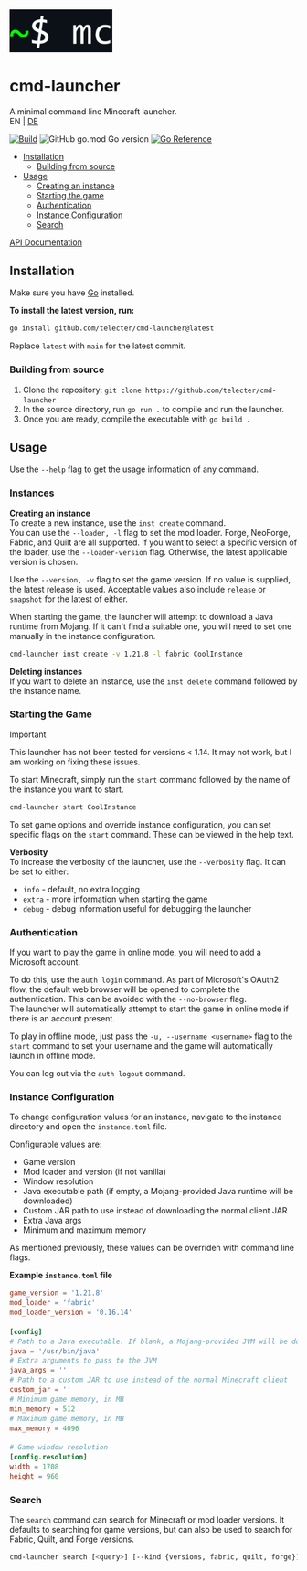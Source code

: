 <img src="docs/icon.png" width="180">

# cmd-launcher

A minimal command line Minecraft launcher.  
EN | [DE](README_de.md)

[![Build](https://github.com/telecter/cmd-launcher/actions/workflows/build.yml/badge.svg)](https://github.com/telecter/cmd-launcher/actions/workflows/build.yml)
![GitHub go.mod Go version](https://img.shields.io/github/go-mod/go-version/telecter/cmd-launcher)
[![Go Reference](https://pkg.go.dev/badge/github.com/telecter/cmd-launcher.svg)](https://pkg.go.dev/github.com/telecter/cmd-launcher)

- [Installation](#installation)
  - [Building from source](#building-from-source)
- [Usage](#usage)
  - [Creating an instance](#creating-an-instance)
  - [Starting the game](#starting-the-game)
  - [Authentication](#authentication)
  - [Instance Configuration](#instance-configuration)
  - [Search](#search)

[API Documentation](docs/API.md)

## Installation

Make sure you have [Go](https://go.dev) installed.

**To install the latest version, run:**

```bash
go install github.com/telecter/cmd-launcher@latest
```

Replace `latest` with `main` for the latest commit.

### Building from source

1. Clone the repository: `git clone https://github.com/telecter/cmd-launcher`
2. In the source directory, run `go run .` to compile and run the launcher.
3. Once you are ready, compile the executable with `go build .`

## Usage

Use the `--help` flag to get the usage information of any command.

### Instances

**Creating an instance**  
To create a new instance, use the `inst create` command.  
You can use the `--loader, -l` flag to set the mod loader. Forge, NeoForge, Fabric, and Quilt are all supported. If you want to select a specific version of the loader, use the `--loader-version` flag. Otherwise, the latest applicable version is chosen.

Use the `--version, -v` flag to set the game version. If no value is supplied, the latest release is used. Acceptable values also include `release` or `snapshot` for the latest of either.

When starting the game, the launcher will attempt to download a Java runtime from Mojang. If it can't find a suitable one, you will need to set one manually in the instance configuration.

```sh
cmd-launcher inst create -v 1.21.8 -l fabric CoolInstance
```

**Deleting instances**  
If you want to delete an instance, use the `inst delete` command followed by the instance name.

### Starting the Game

> [!IMPORTANT]
> This launcher has not been tested for versions < 1.14. It may not work, but I am working on fixing these issues.

To start Minecraft, simply run the `start` command followed by the name of the instance you want to start.

```bash
cmd-launcher start CoolInstance
```

To set game options and override instance configuration, you can set specific flags on the `start` command. These can be viewed in the help text.

**Verbosity**  
To increase the verbosity of the launcher, use the `--verbosity` flag. It can be set to either:

- `info` - default, no extra logging
- `extra` - more information when starting the game
- `debug` - debug information useful for debugging the launcher

### Authentication

If you want to play the game in online mode, you will need to add a Microsoft account.

To do this, use the `auth login` command. As part of Microsoft's OAuth2 flow, the default web browser will be opened to complete the authentication. This can be avoided with the `--no-browser` flag.  
The launcher will automatically attempt to start the game in online mode if there is an account present.

To play in offline mode, just pass the `-u, --username <username>` flag to the `start` command
to set your username and the game will automatically launch in offline mode.

You can log out via the `auth logout` command.

### Instance Configuration

To change configuration values for an instance, navigate to the instance directory and open the `instance.toml` file.

Configurable values are:

- Game version
- Mod loader and version (if not vanilla)
- Window resolution
- Java executable path (if empty, a Mojang-provided Java runtime will be downloaded)
- Custom JAR path to use instead of downloading the normal client JAR
- Extra Java args
- Minimum and maximum memory

As mentioned previously, these values can be overriden with command line flags.

**Example `instance.toml` file**

```toml
game_version = '1.21.8'
mod_loader = 'fabric'
mod_loader_version = '0.16.14'

[config]
# Path to a Java executable. If blank, a Mojang-provided JVM will be downloaded.
java = '/usr/bin/java'
# Extra arguments to pass to the JVM
java_args = ''
# Path to a custom JAR to use instead of the normal Minecraft client
custom_jar = ''
# Minimum game memory, in MB
min_memory = 512
# Maximum game memory, in MB
max_memory = 4096

# Game window resolution
[config.resolution]
width = 1708
height = 960

```

### Search

The `search` command can search for Minecraft or mod loader versions. It defaults to searching for game versions, but can also be used to search for Fabric, Quilt, and Forge versions.

```bash
cmd-launcher search [<query>] [--kind {versions, fabric, quilt, forge}]
```
